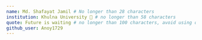 ```yaml
---
name: Md. Shafayat Jamil # No longer than 28 characters
institution: Khulna University 🚩 # no longer than 58 characters
quote: Future is waiting # no longer than 100 characters, avoid using quotes(") to guarantee the format remains the same.
github_user: Anoy1729
---
```

